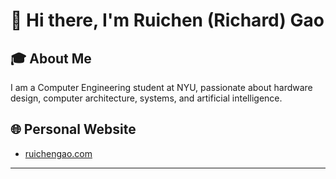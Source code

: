 # 👋 Hi there, I'm Ruichen (Richard) Gao

## 🎓 About Me
I am a Computer Engineering student at NYU, passionate about hardware design, computer architecture, systems, and artificial intelligence.

## 🌐 Personal Website
- [ruichengao.com](https://ruichengao.com)

<!-- ## 📊 GitHub Stats
![GitHub Stats](https://github-readme-stats.vercel.app/api?username=YOUR_USERNAME&show_icons=true&theme=radical)
![Top Languages](https://github-readme-stats.vercel.app/api/top-langs/?username=YOUR_USERNAME&layout=compact&theme=radical) -->

---
